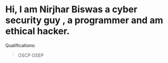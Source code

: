 # Hi, I am Nirjhar Biswas a cyber security guy ,  a programmer and am ethical hacker.
Qualifications:
> OSCP
> OSEP
